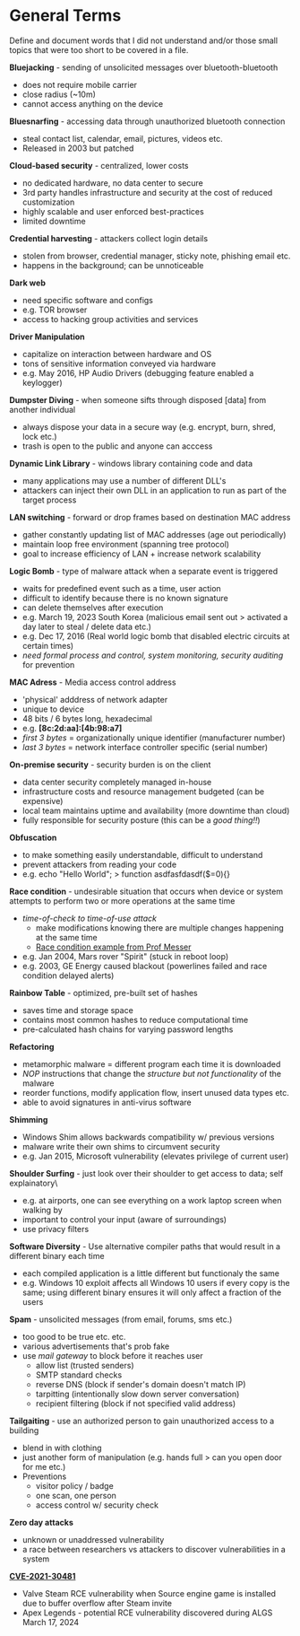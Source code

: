 # General Terms

Define and document words that I did not understand and/or those small topics that were too short to be covered in a file.

**Bluejacking** - sending of unsolicited messages over bluetooth-bluetooth
- does not require mobile carrier 
- close radius (~10m)
- cannot access anything on the device

**Bluesnarfing** - accessing data through unauthorized bluetooth connection
- steal contact list, calendar, email, pictures, videos etc. 
- Released in 2003 but patched

**Cloud-based security** - centralized, lower costs
- no dedicated hardware, no data center to secure
- 3rd party handles infrastructure and security at the cost of reduced customization
- highly scalable and user enforced best-practices
- limited downtime

**Credential harvesting** - attackers collect login details
- stolen from browser, credential manager, sticky note, phishing email etc.
- happens in the background; can be unnoticeable

**Dark web**
- need specific software and configs
- e.g. TOR browser
- access to hacking group activities and services

**Driver Manipulation**
- capitalize on interaction between hardware and OS
- tons of sensitive information conveyed via hardware
- e.g. May 2016, HP Audio Drivers (debugging feature enabled a keylogger)

**Dumpster Diving** - when someone sifts through disposed [data] from another individual
- always dispose your data in a secure way (e.g. encrypt, burn, shred, lock etc.)
- trash is open to the public and anyone can acccess

**Dynamic Link Library** - windows library containing code and data
- many applications may use a number of different DLL's
- attackers can inject their own DLL in an application to run as part of the target process

**LAN switching** - forward or drop frames based on destination MAC address
- gather constantly updating list of MAC addresses (age out periodically)
- maintain loop free environment (spanning tree protocol)
- goal to increase efficiency of LAN + increase network scalability

**Logic Bomb** - type of malware attack when a separate event is triggered
- waits for predefined event such as a time, user action
- difficult to identify because there is no known signature
- can delete themselves after execution
- e.g. March 19, 2023 South Korea (malicious email sent out > activated a day later to steal / delete data etc.)
- e.g. Dec 17, 2016 (Real world logic bomb that disabled electric circuits at certain times)
- *need formal process and control, system monitoring, security auditing* for prevention

**MAC Adress** - Media access control address
- 'physical' adddress of network adapter
- unique to device
- 48 bits / 6 bytes long, hexadecimal
- e.g. **[8c:2d:aa]:[4b:98:a7]**
- *first 3 bytes* = organizationally unique identifier (manufacturer number)
- *last 3 bytes* = network interface controller specific (serial number)

**On-premise security** - security burden is on the client
- data center security completely managed in-house
- infrastructure costs and resource management budgeted (can be expensive)
- local team maintains uptime and availability (more downtime than cloud)
- fully responsible for security posture (this can be a *good thing!!*)

**Obfuscation**
- to make something easily understandable, difficult to understand
- prevent attackers from reading your code
- e.g. echo "Hello World"; > function asdfasfdasdf($=0){} 

**Race condition** - undesirable situation that occurs when device or system attempts to perform two or more operations at the same time
- *time-of-check to time-of-use attack*
    - make modifications knowing there are multiple changes happening at the same time
    - [Race condition example from Prof Messer](https://www.youtube.com/watch?v=zg_kTCOcinQ&list=PLG49S3nxzAnkL2ulFS3132mOVKuzzBxA8&index=34)
- e.g. Jan 2004, Mars rover "Spirit" (stuck in reboot loop)
- e.g. 2003, GE Energy caused blackout (powerlines failed and race condition delayed alerts)

**Rainbow Table** - optimized, pre-built set of hashes
- saves time and storage space
- contains most common hashes to reduce computational time
- pre-calculated hash chains for varying password lengths

**Refactoring**
- metamorphic malware = different program each time it is downloaded
- *NOP* instructions that change the *structure but not functionality* of the malware
- reorder functions, modify application flow, insert unused data types etc.
- able to avoid signatures in anti-virus software

**Shimming**
- Windows Shim allows backwards compatibility w/ previous versions
- malware write their own shims to circumvent security
- e.g. Jan 2015, Microsoft vulnerability (elevates privilege of current user)

**Shoulder Surfing** - just look over their shoulder to get access to data; self explainatory\
- e.g. at airports, one can see everything on a work laptop screen when walking by
- important to control your input (aware of surroundings)
- use privacy filters

**Software Diversity** - Use alternative compiler paths that would result in a different binary each time
- each compiled application is a little different but functionaly the same
- e.g. Windows 10 exploit affects all Windows 10 users if every copy is the same; using different binary ensures it will only affect a fraction of the users

**Spam** - unsolicited messages (from email, forums, sms etc.)
- too good to be true etc. etc.
- various advertisements that's prob fake
- use *mail gateway* to block before it reaches user
    - allow list (trusted senders)
    - SMTP standard checks
    - reverse DNS (block if sender's domain doesn't match IP)
    - tarpitting (intentionally slow down server conversation)
    - recipient filtering (block if not specified valid address)

**Tailgaiting** - use an authorized person to gain unauthorized access to a building
- blend in with clothing
- just another form of manipulation (e.g. hands full > can you open door for me etc.)
- Preventions
    - visitor policy / badge
    - one scan, one person
    - access control w/ security check
    
**Zero day attacks**
- unknown or unaddressed vulnerability
- a race between researchers vs attackers to discover vulnerabilities in a system 

[**CVE-2021-30481**](https://nvd.nist.gov/vuln/detail/CVE-2021-30481#range-6515607) 
- Valve Steam RCE vulnerability when Source engine game is installed due to buffer overflow after Steam invite
- Apex Legends - potential RCE vulnerability discovered during ALGS March 17, 2024